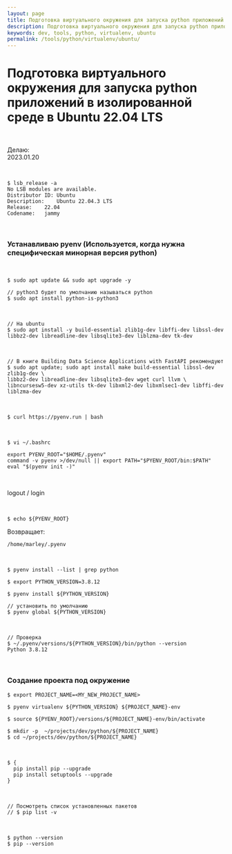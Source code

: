 ```yaml
---
layout: page
title: Подготовка виртуального окружения для запуска python приложений в изолированной среде в Ubuntu 22.04 LTS
description: Подготовка виртуального окружения для запуска python приложений в изолированной среде в Ubuntu 22.04 LTS
keywords: dev, tools, python, virtualenv, ubuntu
permalink: /tools/python/virtualenv/ubuntu/
---
```


# Подготовка виртуального окружения для запуска python приложений в изолированной среде в Ubuntu 22.04 LTS

<br/>

Делаю:  
2023.01.20

<br/>

```
$ lsb_release -a
No LSB modules are available.
Distributor ID:	Ubuntu
Description:	Ubuntu 22.04.3 LTS
Release:	22.04
Codename:	jammy
```

<br/>

### Устанавливаю pyenv (Используется, когда нужна специфическая минорная версия python)

<br/>

```
$ sudo apt update && sudo apt upgrade -y

// python3 будет по умолчанию называться python
$ sudo apt install python-is-python3
```

<br/>

```
// На ubuntu
$ sudo apt install -y build-essential zlib1g-dev libffi-dev libssl-dev libbz2-dev libreadline-dev libsqlite3-dev liblzma-dev tk-dev
```

<br/>

```
// В книге Building Data Science Applications with FastAPI рекомендуют
$ sudo apt update; sudo apt install make build-essential libssl-dev zlib1g-dev \
libbz2-dev libreadline-dev libsqlite3-dev wget curl llvm \
libncursesw5-dev xz-utils tk-dev libxml2-dev libxmlsec1-dev libffi-dev liblzma-dev
```

<br/>

```
$ curl https://pyenv.run | bash
```

<br/>

```
$ vi ~/.bashrc
```

```
export PYENV_ROOT="$HOME/.pyenv"
command -v pyenv >/dev/null || export PATH="$PYENV_ROOT/bin:$PATH"
eval "$(pyenv init -)"
```

<br/>

logout / login

<br/>

```
$ echo ${PYENV_ROOT}
```

Возвращает:

```
/home/marley/.pyenv
```

<br/>

```
$ pyenv install --list | grep python

$ export PYTHON_VERSION=3.8.12

$ pyenv install ${PYTHON_VERSION}

// установить по умолчанию
$ pyenv global ${PYTHON_VERSION}
```

<br/>

```
// Проверка
$ ~/.pyenv/versions/${PYTHON_VERSION}/bin/python --version
Python 3.8.12
```

<br/>

### Создание проекта под окружение

```
$ export PROJECT_NAME=<MY_NEW_PROJECT_NAME>

$ pyenv virtualenv ${PYTHON_VERSION} ${PROJECT_NAME}-env

$ source ${PYENV_ROOT}/versions/${PROJECT_NAME}-env/bin/activate

$ mkdir -p  ~/projects/dev/python/${PROJECT_NAME}
$ cd ~/projects/dev/python/${PROJECT_NAME}
```

<br/>

```
$ {
  pip install pip --upgrade
  pip install setuptools --upgrade
}
```

<br/>

```
// Посмотреть список установленных пакетов
// $ pip list -v
```

<br/>

```
$ python --version
$ pip --version
```

